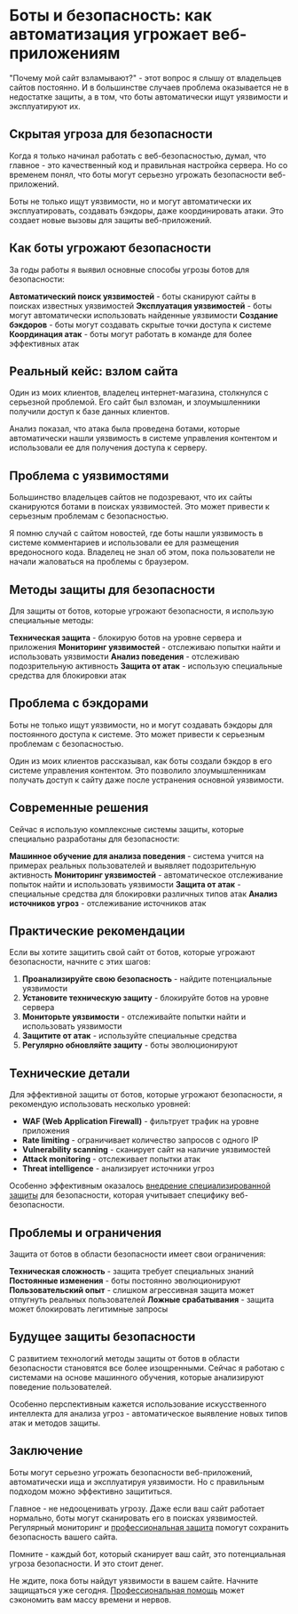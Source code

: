 ﻿# Боты и безопасность: как автоматизация угрожает веб-приложениям

"Почему мой сайт взламывают?" - этот вопрос я слышу от владельцев сайтов постоянно. И в большинстве случаев проблема оказывается не в недостатке защиты, а в том, что боты автоматически ищут уязвимости и эксплуатируют их.

## Скрытая угроза для безопасности

Когда я только начинал работать с веб-безопасностью, думал, что главное - это качественный код и правильная настройка сервера. Но со временем понял, что боты могут серьезно угрожать безопасности веб-приложений.

Боты не только ищут уязвимости, но и могут автоматически их эксплуатировать, создавать бэкдоры, даже координировать атаки. Это создает новые вызовы для защиты веб-приложений.

## Как боты угрожают безопасности

За годы работы я выявил основные способы угрозы ботов для безопасности:

**Автоматический поиск уязвимостей** - боты сканируют сайты в поисках известных уязвимостей
**Эксплуатация уязвимостей** - боты могут автоматически использовать найденные уязвимости
**Создание бэкдоров** - боты могут создавать скрытые точки доступа к системе
**Координация атак** - боты могут работать в команде для более эффективных атак

## Реальный кейс: взлом сайта

Один из моих клиентов, владелец интернет-магазина, столкнулся с серьезной проблемой. Его сайт был взломан, и злоумышленники получили доступ к базе данных клиентов.

Анализ показал, что атака была проведена ботами, которые автоматически нашли уязвимость в системе управления контентом и использовали ее для получения доступа к серверу.

## Проблема с уязвимостями

Большинство владельцев сайтов не подозревают, что их сайты сканируются ботами в поисках уязвимостей. Это может привести к серьезным проблемам с безопасностью.

Я помню случай с сайтом новостей, где боты нашли уязвимость в системе комментариев и использовали ее для размещения вредоносного кода. Владелец не знал об этом, пока пользователи не начали жаловаться на проблемы с браузером.

## Методы защиты для безопасности

Для защиты от ботов, которые угрожают безопасности, я использую специальные методы:

**Техническая защита** - блокирую ботов на уровне сервера и приложения
**Мониторинг уязвимостей** - отслеживаю попытки найти и использовать уязвимости
**Анализ поведения** - отслеживаю подозрительную активность
**Защита от атак** - использую специальные средства для блокировки атак

## Проблема с бэкдорами

Боты не только ищут уязвимости, но и могут создавать бэкдоры для постоянного доступа к системе. Это может привести к серьезным проблемам с безопасностью.

Один из моих клиентов рассказывал, как боты создали бэкдор в его системе управления контентом. Это позволило злоумышленникам получать доступ к сайту даже после устранения основной уязвимости.

## Современные решения

Сейчас я использую комплексные системы защиты, которые специально разработаны для безопасности:

**Машинное обучение для анализа поведения** - система учится на примерах реальных пользователей и выявляет подозрительную активность
**Мониторинг уязвимостей** - автоматическое отслеживание попыток найти и использовать уязвимости
**Защита от атак** - специальные средства для блокировки различных типов атак
**Анализ источников угроз** - отслеживание источников атак

## Практические рекомендации

Если вы хотите защитить свой сайт от ботов, которые угрожают безопасности, начните с этих шагов:

1. **Проанализируйте свою безопасность** - найдите потенциальные уязвимости
2. **Установите техническую защиту** - блокируйте ботов на уровне сервера
3. **Мониторьте уязвимости** - отслеживайте попытки найти и использовать уязвимости
4. **Защитите от атак** - используйте специальные средства
5. **Регулярно обновляйте защиту** - боты эволюционируют

## Технические детали

Для эффективной защиты от ботов, которые угрожают безопасности, я рекомендую использовать несколько уровней:

- **WAF (Web Application Firewall)** - фильтрует трафик на уровне приложения
- **Rate limiting** - ограничивает количество запросов с одного IP
- **Vulnerability scanning** - сканирует сайт на наличие уязвимостей
- **Attack monitoring** - отслеживает попытки атак
- **Threat intelligence** - анализирует источники угроз

Особенно эффективным оказалось [внедрение специализированной защиты](https://progaem.com/ustanovka-antibota-usluga-po-zashhite-ot-botov-vashih-sajtov-na-razlichnyh-cms-sistemah.html) для безопасности, которая учитывает специфику веб-безопасности.

## Проблемы и ограничения

Защита от ботов в области безопасности имеет свои ограничения:

**Техническая сложность** - защита требует специальных знаний
**Постоянные изменения** - боты постоянно эволюционируют
**Пользовательский опыт** - слишком агрессивная защита может отпугнуть реальных пользователей
**Ложные срабатывания** - защита может блокировать легитимные запросы

## Будущее защиты безопасности

С развитием технологий методы защиты от ботов в области безопасности становятся все более изощренными. Сейчас я работаю с системами на основе машинного обучения, которые анализируют поведение пользователей.

Особенно перспективным кажется использование искусственного интеллекта для анализа угроз - автоматическое выявление новых типов атак и методов защиты.

## Заключение

Боты могут серьезно угрожать безопасности веб-приложений, автоматически ища и эксплуатируя уязвимости. Но с правильным подходом можно эффективно защититься.

Главное - не недооценивать угрозу. Даже если ваш сайт работает нормально, боты могут сканировать его в поисках уязвимостей. Регулярный мониторинг и [профессиональная защита](https://progaem.com/ustanovka-antibota-usluga-po-zashhite-ot-botov-vashih-sajtov-na-razlichnyh-cms-sistemah.html) помогут сохранить безопасность вашего сайта.

Помните - каждый бот, который сканирует ваш сайт, это потенциальная угроза безопасности. И это стоит денег.

Не ждите, пока боты найдут уязвимости в вашем сайте. Начните защищаться уже сегодня. [Профессиональная помощь](https://progaem.com/ustanovka-antibota-usluga-po-zashhite-ot-botov-vashih-sajtov-na-razlichnyh-cms-sistemah.html) может сэкономить вам массу времени и нервов.






